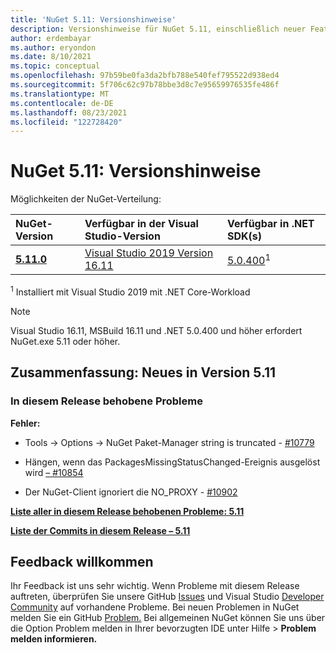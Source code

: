 ```yaml
---
title: 'NuGet 5.11: Versionshinweise'
description: Versionshinweise für NuGet 5.11, einschließlich neuer Features, Fehlerbehebungen und DCRs.
author: erdembayar
ms.author: eryondon
ms.date: 8/10/2021
ms.topic: conceptual
ms.openlocfilehash: 97b59be0fa3da2bfb788e540fef795522d938ed4
ms.sourcegitcommit: 5f706c62c97b78bbe3d8c7e95659976535fe486f
ms.translationtype: MT
ms.contentlocale: de-DE
ms.lasthandoff: 08/23/2021
ms.locfileid: "122728420"
---
```

# <a name="nuget-511-release-notes"></a>NuGet 5.11: Versionshinweise

Möglichkeiten der NuGet-Verteilung:

| NuGet-Version | Verfügbar in der Visual Studio-Version | Verfügbar in .NET SDK(s) |
|:---|:---|:---|
| [**5.11.0**](https://nuget.org/downloads) | [Visual Studio 2019 Version 16.11](https://visualstudio.microsoft.com/downloads/) | [5.0.400](https://dotnet.microsoft.com/download/dotnet-core/5.0)<sup>1</sup> |

<sup>1</sup> Installiert mit Visual Studio 2019 mit .NET Core-Workload
  
> [!NOTE]
> Visual Studio 16.11, MSBuild 16.11 und .NET 5.0.400 und höher erfordert NuGet.exe 5.11 oder höher.

## <a name="summary-whats-new-in-511"></a>Zusammenfassung: Neues in Version 5.11

### <a name="issues-fixed-in-this-release"></a>In diesem Release behobene Probleme

**Fehler:**

* Tools -> Options -> NuGet Paket-Manager string is truncated - [#10779](https://github.com/NuGet/Home/issues/10779)

* Hängen, wenn das PackagesMissingStatusChanged-Ereignis ausgelöst wird [– #10854](https://github.com/NuGet/Home/issues/10854)

* Der NuGet-Client ignoriert die NO_PROXY - [#10902](https://github.com/NuGet/Home/issues/10902)

**[Liste aller in diesem Release behobenen Probleme: 5.11](https://app.zenhub.com/workspaces/nuget-client-team-55aec9a240305cf007585881/reports/release?release=Z2lkOi8vcmFwdG9yL1JlbGVhc2UvNTk5MDE)**

**[Liste der Commits in diesem Release – 5.11](https://github.com/NuGet/NuGet.Client/compare/5.10.0.7240...5.11.0.17)**

## <a name="feedback-welcome"></a>Feedback willkommen

Ihr Feedback ist uns sehr wichtig.  Wenn Probleme mit diesem Release auftreten, überprüfen Sie unsere GitHub [Issues](https://github.com/NuGet/Home/issues) und Visual Studio [Developer Community](https://developercommunity.visualstudio.com/) auf vorhandene Probleme.  Bei neuen Problemen in NuGet melden Sie ein GitHub [Problem.](https://github.com/NuGet/Home/issues/new)
Bei allgemeinen NuGet können Sie uns über [](/visualstudio/ide/how-to-report-a-problem-with-visual-studio) die Option Problem melden in Ihrer bevorzugten IDE unter Hilfe > **Problem melden informieren.**
